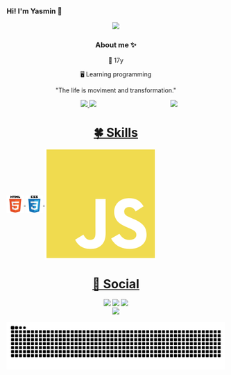 ### Hi! I'm Yasmin 👋



<div align="center">
  
<img src="https://raw.githubusercontent.com/innng/innng/master/assets/kyubey.gif" height="40" />

 <h3 align ="center"> <strong> About me ✨ </strong> </h3> 

</div>






 
<div align="center">
<p align=""> 🎉 17y </p>
<p align="">🖥️ Learning programming </p>
<p align=""> "The life is moviment and transformation."</p>





<div align="center">
  <a href="https://github.com/Minzyx">
  <img src="https://github.com/innng/innng/assets/26755058/5e0ce0fb-c544-4f8c-a307-5849165746d0" width="25%" align="right" margin-top="50px" />
  <img height="180em" src="https://github-readme-stats.vercel.app/api?username=Minzyx&show_icons=true&theme=dracula&include_all_commits=true&count_private=true"/>
  <img height="180em" src="https://github-readme-stats.vercel.app/api/top-langs/?username=Minzyx&layout=compact&langs_count=7&theme=dracula"/>
</div>


# 🍀 Skills
<p align="left">
   <img  align="center"  src="https://raw.githubusercontent.com/devicons/devicon/master/icons/html5/html5-original-wordmark.svg" alt="html5" width="40" height="40"/> 
   <img  align="center" src="https://raw.githubusercontent.com/devicons/devicon/master/icons/css3/css3-original-wordmark.svg" alt="css3" width="40" height="40"/> 
   <img align="center" src="https://raw.githubusercontent.com/devicons/devicon/master/icons/javascript/javascript-plain.svg">

# 🌸 Social

  <div align= "center"> 
  <a href="https://instagram.com/yasfkc" target="_blank"><img src="https://img.shields.io/badge/-Instagram-%23E4405F?style=for-the-badge&logo=instagram&logoColor=white" target="_blank"></a>
 <a href="https://discord.com/channels/@me" target="_blank"><img src="https://img.shields.io/badge/Discord-7289DA?style=for-the-badge&logo=discord&logoColor=white" target="_blank"></a> 
  <a href = "mailto:minzybtw@gmail.com"><img src="https://img.shields.io/badge/-Gmail-%23333?style=for-the-badge&logo=gmail&logoColor=white" target="_blank"></a>
</div>





<div>
    <img height="180em" src="https://i.pinimg.com/originals/9a/16/cf/9a16cf53c2b1b7aebbab18279604a269.gif"/>




</div>


![Snake animation](https://github.com/Pleiterson/Pleiterson/blob/output/github-contribution-grid-snake.svg)
